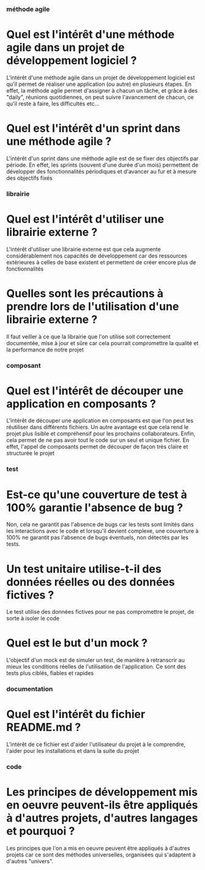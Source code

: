 ### méthode agile

# Quel est l'intérêt d'une méthode agile dans un projet de développement logiciel ?

L'intérêt d'une méthode agile dans un projet de développement logiciel est qu'il permet de réaliser une application (ou autre) en plusieurs étapes. En effet, la méthode agile permet d'assigner à chacun un tâche, et grâce à des "daily", réunions quotidiennes, on peut suivre l'avancement de chacun, ce qu'il reste à faire, les difficultés etc...

# Quel est l'intérêt d'un sprint dans une méthode agile ?

L'intérêt d'un sprint dans une méthode agile est de se fixer des objectifs par période. En effet, les sprints (souvent d'une durée d'un mois) permettent de développer des fonctionnalités périodiques et d'avancer au fur et à mesure des objectifs fixés


### librairie

# Quel est l'intérêt d'utiliser une librairie externe ?

L'intérêt d'utiliser une librairie externe est que cela augmente considérablement nos capacités de développement car des ressources extérieures à celles de base existent et permettent de créer encore plus de fonctionnalités

# Quelles sont les précautions à prendre lors de l'utilisation d'une librairie externe ?

Il faut veiller à ce que la librairie que l'on utilise soit correctement documentée, mise à jour et sûre car cela pourrait compromettre la qualité et la performance de notre projet


### composant

# Quel est l'intérêt de découper une application en composants ?

L'intérêt de découper une application en composants est que l'on peut les réutiliser dans différents fichiers. Un autre avantage est que cela rend le projet plus lisible et compréhensif pour les prochains collaborateurs. Enfin, cela permet de ne pas avoir tout le code sur un seul et unique fichier. En effet, l'appel de composants permet de découper de façon très claire et structurée le projet

### test

# Est-ce qu'une couverture de test à 100% garantie l'absence de bug ?

Non, cela ne garantit pas l'absence de bugs car les tests sont limités dans les interactions avec le code et lorsqu'il devient complexe, une couverture à 100% ne garantit pas l'absence de bugs éventuels, non détectés par les tests.

# Un test unitaire utilise-t-il des données réelles ou des données fictives ?

Le test utilise des données fictives pour ne pas compromettre le projet, de sorte à isoler le code

# Quel est le but d'un mock ?

L'objectif d'un mock est de simuler un test, de manière à retranscrir au mieux les conditions réelles de l'utilisation de l'application. Ce sont des tests plus ciblés, fiables et rapides


### documentation

# Quel est l'intérêt du fichier README.md ?

L'intérêt de ce fichier est d'aider l'utilisateur du projet à le comprendre, l'aider pour les installations et dans la suite du projet


### code

# Les principes de développement mis en oeuvre peuvent-ils être appliqués à d'autres projets, d'autres langages et pourquoi ?

Les principes que l'on a mis en oeuvre peuvent être appliqués à d'autres projets car ce sont des méthodes universelles, organisées qui s'adaptent à d'autres "univers".
